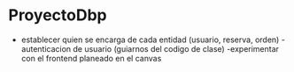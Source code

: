 # ProyectoDbp
- establecer quien se encarga de cada entidad (usuario, reserva, orden)
-autenticacion de usuario (guiarnos del codigo de clase)
-experimentar con el frontend planeado en el canvas